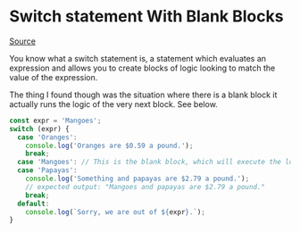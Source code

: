 # Switch statement With Blank Blocks

[Source](https://developer.mozilla.org/en-US/docs/Web/JavaScript/Reference/Statements/switch)

You know what a switch statement is, a statement which evaluates an expression and allows you to create blocks of logic looking to match the value of the expression.

The thing I found though was the situation where there is a blank block it actually runs the logic of the very next block. See below.

```javascript
const expr = 'Mangoes';
switch (expr) {
  case 'Oranges':
    console.log('Oranges are $0.59 a pound.');
    break;
  case 'Mangoes': // This is the blank block, which will execute the logic in the next block
  case 'Papayas':
    console.log('Something and papayas are $2.79 a pound.');
    // expected output: "Mangoes and papayas are $2.79 a pound."
    break;
  default:
    console.log(`Sorry, we are out of ${expr}.`);
}
```
